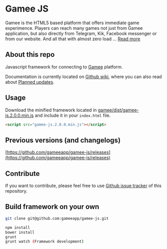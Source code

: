 # Gamee JS

Gamee is the HTML5 based platform that offers immediate game experimence. Players can reach many games not just from Gamee application, but also directly from Telegram, Kik, Facebook messenger or from our website. And all that with almost zero load ... [Read more](https://github.com/gameeapp/gamee-js/wiki)

## About this repo

Javascript framework for connecting to [Gamee](http://www.gameeapp.com/) platform.

Documentation is currently located on [Github wiki](https://github.com/gameeapp/gamee-js/wiki), where you can also read about [Planned updates](https://github.com/gameeapp/gamee-js/wiki/Planned-updates).

## Usage

Download the minified framework located in [gamee/dist/gamee-js.2.0.0.min.js](https://github.com/gameeapp/gamee-js/blob/master/gamee/dist/gamee-js.2.0.0.min.js) and include it in your ```index.html``` file. 

```html
<script src="gamee-js.2.0.0.min.js"></script>
```

## Previous versions (and changelogs)

[https://github.com/gameeapp/gamee-js/releases](https://github.com/gameeapp/gamee-js/releases)

## Contribute

If you want to contribute, please feel free to use [Github issue tracker](https://github.com/gameeapp/gamee-js/issues) of this repository. 

## Build framework on your own

```bash
git clone git@github.com:gameeapp/gamee-js.git
```

```bash
npm install
bower install
grunt
grunt watch (Framework development) 
```
